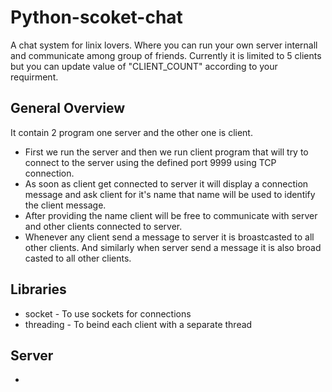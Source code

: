 # Python-scoket-chat
A chat system for linix lovers. Where you can run your own server internall and communicate among group of friends. Currently it is limited to 5 clients but you can update value of "CLIENT_COUNT" according to your requirment. 


## General Overview
It contain 2 program one server and the other one is client. 
- First we run the server and then we run client program that will try to connect to the server using the defined port 9999 using TCP connection. 
- As soon as client get connected to server it will display a connection message and ask client for it's name that name will be used to identify the client message.
- After providing the name client will be free to communicate with server and other clients connected to server.
- Whenever any client send a message to server it is broastcasted to all other clients. And similarly when server send a message it is also broad casted to all other clients.

## Libraries
- socket - To use sockets for connections
- threading - To beind each client with a separate thread

## Server
- 